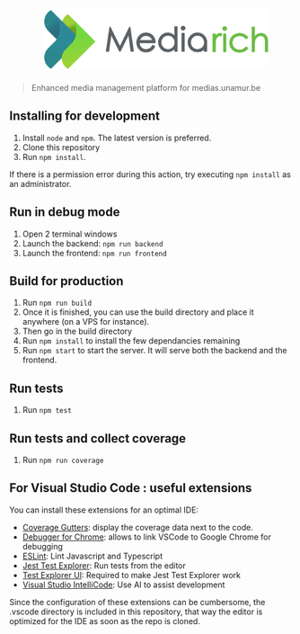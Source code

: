 <div style='display: flex; flex-direction: row; width: 100%; justify-content: center; margin: 10px; margin-bottom: 25px;'>
<img width='400px' src='packages/frontend/public/logo.png'>
</div>

> Enhanced media management platform for medias.unamur.be

## Installing for development

1. Install `node` and `npm`. The latest version is preferred.
2. Clone this repository
3. Run `npm install`.

If there is a permission error during this action, try executing `npm install` as an administrator.

## Run in debug mode

1. Open 2 terminal windows
2. Launch the backend: `npm run backend`
3. Launch the frontend: `npm run frontend`

## Build for production

1. Run `npm run build`
2. Once it is finished, you can use the build directory and place it anywhere (on a VPS for instance).
3. Then go in the build directory
4. Run `npm install` to install the few dependancies remaining
5. Run `npm start` to start the server. It will serve both the backend and the frontend.

## Run tests

1. Run `npm test`

## Run tests and collect coverage

1. Run `npm run coverage`

## For Visual Studio Code : useful extensions

You can install these extensions for an optimal IDE:

- [Coverage Gutters](https://marketplace.visualstudio.com/items?itemName=ryanluker.vscode-coverage-gutters): display the coverage data next to the code.
- [Debugger for Chrome](https://marketplace.visualstudio.com/items?itemName=msjsdiag.debugger-for-chrome): allows to link VSCode to Google Chrome for debugging
- [ESLint](https://marketplace.visualstudio.com/items?itemName=dbaeumer.vscode-eslint): Lint Javascript and Typescript
- [Jest Test Explorer](https://marketplace.visualstudio.com/items?itemName=kavod-io.vscode-jest-test-adapter): Run tests from the editor
- [Test Explorer UI](https://marketplace.visualstudio.com/items?itemName=hbenl.vscode-test-explorer): Required to make Jest Test Explorer work
- [Visual Studio IntelliCode](https://marketplace.visualstudio.com/items?itemName=VisualStudioExptTeam.vscodeintellicode): Use AI to assist development

Since the configuration of these extensions can be cumbersome, the .vscode directory is included in this repository, that way the editor is optimized for the IDE as soon as the repo is cloned.